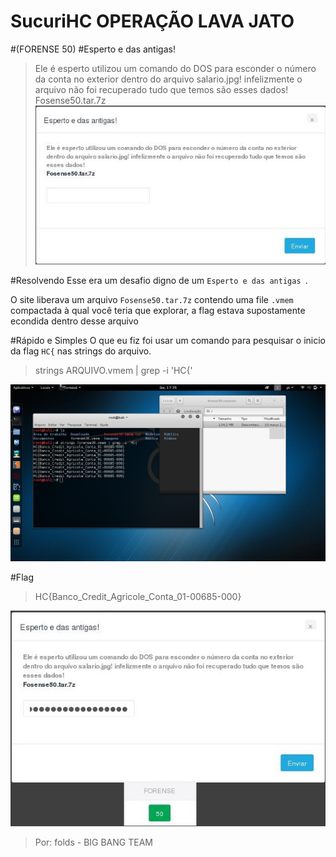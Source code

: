 # SucuriHC OPERAÇÃO LAVA JATO 
#(FORENSE 50)
#Esperto e das antigas!
>Ele é esperto utilizou um comando do DOS para esconder o número da conta no exterior dentro do arquivo salario.jpg!
infelizmente o arquivo não foi recuperado tudo que temos são esses dados! 
Fosense50.tar.7z
![img1](LAVAJATO1.png)

#Resolvendo
Esse era um desafio digno de um ```Esperto e das antigas ```.

O site liberava um arquivo ```Fosense50.tar.7z``` contendo uma file ```.vmem``` compactada
à qual você teria que explorar, a flag estava supostamente econdida dentro desse arquivo

#Rápido e Simples
O que eu fiz foi usar um comando para pesquisar o inicio da flag ```HC{``` nas strings do arquivo.

>strings ARQUIVO.vmem | grep -i 'HC{'

![img1](Lavajato2.png)

#Flag
> HC{Banco_Credit_Agricole_Conta_01-00685-000}

![img1](final.png)

> Por: folds - BIG BANG TEAM




